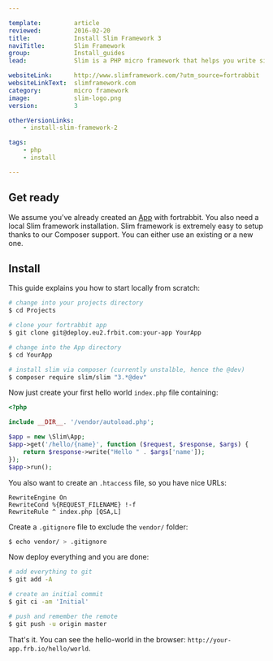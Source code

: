 ```yaml
---

template:         article
reviewed:         2016-02-20
title:            Install Slim Framework 3
naviTitle:        Slim Framework
group:            Install_guides
lead:             Slim is a PHP micro framework that helps you write simple web applications and APIs quickly. Learn how to install and tune Slim v3 on fortrabbit.

websiteLink:      http://www.slimframework.com/?utm_source=fortrabbit
websiteLinkText:  slimframework.com
category:         micro framework
image:            slim-logo.png
version:          3

otherVersionLinks:
    - install-slim-framework-2

tags:
    - php
    - install

---
```



## Get ready

We assume you've already created an [App](app) with fortrabbit. You also need a local Slim framework installation. Slim framework is extremely easy to setup thanks to our Composer support. You can either use an existing or a new one.


## Install

This guide explains you how to start locally from scratch:

```bash
# change into your projects directory
$ cd Projects

# clone your fortrabbit app
$ git clone git@deploy.eu2.frbit.com:your-app YourApp

# change into the App directory
$ cd YourApp

# install slim via composer (currently unstalble, hence the @dev)
$ composer require slim/slim "3.*@dev"
```

Now just create your first hello world `index.php` file containing:

```php
<?php

include __DIR__. '/vendor/autoload.php';

$app = new \Slim\App;
$app->get('/hello/{name}', function ($request, $response, $args) {
    return $response->write("Hello " . $args['name']);
});
$app->run();
```

You also want to create an `.htaccess` file, so you have nice URLs:

```
RewriteEngine On
RewriteCond %{REQUEST_FILENAME} !-f
RewriteRule ^ index.php [QSA,L]
```

Create a `.gitignore` file to exclude the `vendor/` folder:

```bash
$ echo vendor/ > .gitignore
```

Now deploy everything and you are done:

```bash
# add everything to git
$ git add -A

# create an initial commit
$ git ci -am 'Initial'

# push and remember the remote
$ git push -u origin master
```

That's it. You can see the hello-world in the browser: `http://your-app.frb.io/hello/world`.

